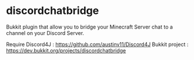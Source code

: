 # discordchatbridge
Bukkit plugin that allow you to bridge your Minecraft Server chat to a channel on your Discord Server.

Require Discord4J : https://github.com/austinv11/Discord4J
Bukkit project : https://dev.bukkit.org/projects/discordchatbridge
